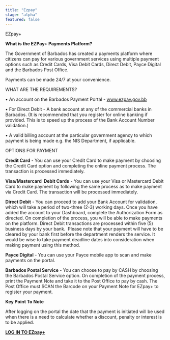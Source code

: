 ```yaml
---
title: "Ezpay"
stage: "alpha"
featured: false
---
```


EZpay+

**What is the EZPay+ Payments Platform?**

The Government of Barbados has created a payments platform where citizens can pay for various government services using multiple payment options such as Credit Cards, Visa Debit Cards, Direct Debit, Payce Digital and the Barbados Post Office.

Payments can be made 24/7 at your convenience.

WHAT ARE THE REQUIREMENTS?

• An account on the Barbados Payment Portal - www.ezpay.gov.bb

• For Direct Debit - A bank account at any of the commercial banks in Barbados. (It is recommended that you register for online banking if provided. This is to speed up the process of the Bank Account Number validation.)

• A valid billing account at the particular government agency to which payment is being made e.g. the NIS Department, if applicable.

OPTIONS FOR PAYMENT

**Credit Card** - You can use your Credit Card to make payment by choosing the Credit Card option and completing the online payment process. The transaction is processed immediately.

**Visa/Mastercard  Debit Cards** - You can use your Visa or Mastercard Debit Card to make payment by following the same process as to make payment via Credit Card. The transaction will be processed immediately.

**Direct Debit** - You can proceed to add your Bank Account for validation, which will take a period of two-three (2-3) working days. Once you have added the account to your Dashboard, complete the Authorization Form as directed. On completion of the process, you will be able to make payments on the platform. Direct Debit transactions are processed within five (5) business days by your bank.  Please note that your payment will have to be cleared by your bank first before the department renders the service. It would be wise to take payment deadline dates into consideration when making payment using this method.

**Payce Digital** - You can use your Payce mobile app to scan and make payments on the portal.

**Barbados Postal Service** - You can choose to pay by CASH by choosing the Barbados Postal Service option. On completion of the payment process, print the Payment Note and take it to the Post Office to pay by cash. The Post Office must SCAN the Barcode on your Payment Note for EZpay+ to register your payment.

**Key Point To Note**

After logging on the portal the date that the payment is initiated will be used when there is a need to calculate whether a discount, penalty or interest is to be applied.

**[LOG IN TO EZpay+](https://www.ezpay.gov.bb/login.php)**